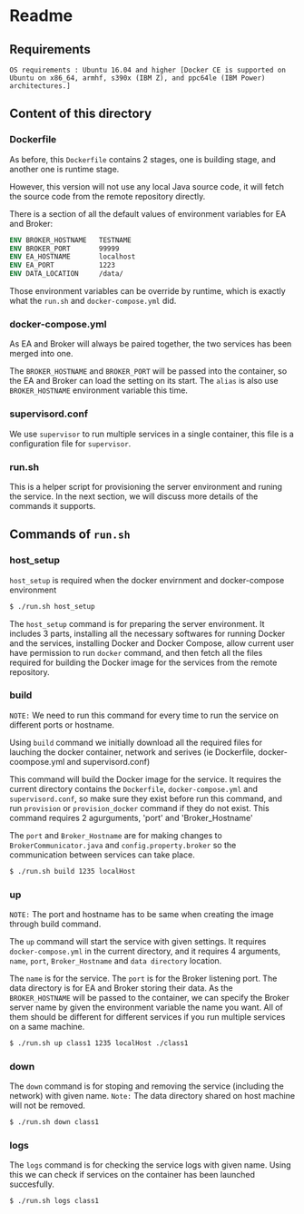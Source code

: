 
# Readme

## Requirements
	OS requirements : Ubuntu 16.04 and higher [Docker CE is supported on Ubuntu on x86_64, armhf, s390x (IBM Z), and ppc64le (IBM Power) architectures.]

## Content of this directory

### Dockerfile

As before, this `Dockerfile` contains 2 stages, one is building stage, and another one is runtime stage.

However, this version will not use any local Java source code, it will fetch the source code from the remote repository directly.

There is a section of all the default values of environment variables for EA and Broker:

```Dockerfile
ENV BROKER_HOSTNAME   TESTNAME
ENV BROKER_PORT       99999
ENV EA_HOSTNAME       localhost
ENV EA_PORT           1223
ENV DATA_LOCATION     /data/
```

Those environment variables can be override by runtime, which is exactly what the `run.sh` and `docker-compose.yml` did.

### docker-compose.yml

As EA and Broker will always be paired together, the two services has been merged into one.

The `BROKER_HOSTNAME` and `BROKER_PORT` will be passed into the container, so the EA and Broker can load the setting on its start. The `alias` is also use `BROKER_HOSTNAME` environment variable this time.

### supervisord.conf

We use `supervisor` to run multiple services in a single container, this file is a configuration file for `supervisor`.

### run.sh

This is a helper script for provisioning the server environment and runing the service. In the next section, we will discuss more details of the commands it supports.

## Commands of `run.sh`

### host_setup
`host_setup` is required when the docker envirnment and docker-compose environment 

```bash
$ ./run.sh host_setup
```

The `host_setup` command is for preparing the server environment. It includes 3 parts, installing all the necessary softwares for running Docker and the services, installing Docker and Docker Compose, allow current user have permission to run `docker` command, and then fetch all the files required for building the Docker image for the services from the remote repository.

### build
`NOTE:` We need to run this command for every time to run the service on different ports or hostname.

Using `build` command we initially download all the required files for lauching the docker container, network and serives (ie Dockerfile, docker-coompose.yml and supervisord.conf)

This command will build the Docker image for the service. It requires the current directory contains the `Dockerfile`, `docker-compose.yml` and `supervisord.conf`, so make sure they exist before run this command, and run `provision` or `provision_docker` command if they do not exist. This command requires 2 agurguments, 'port' and 'Broker_Hostname'


The `port` and `Broker_Hostname` are for making changes to `BrokerCommunicator.java` and `config.property.broker` so the communication between services can take place.

```bash
$ ./run.sh build 1235 localHost
```

### up
`NOTE:` The port and hostname has to be same when creating the image through build command. 

The `up` command will start the service with given settings. It requires `docker-compose.yml` in the current directory, and it requires 4 arguments, `name`, `port`, `Broker_Hostname` and `data directory` location.

The `name` is for the service. The `port` is for the Broker listening port. The data directory is for EA and Broker storing their data. As the `BROKER_HOSTNAME` will be passed to the container, we can specify the Broker server name by given the environment variable the name you want. All of them should be different for different services if you run multiple services on a same machine.

```bash
$ ./run.sh up class1 1235 localHost ./class1
```

### down

The `down` command is for stoping and removing the service (including the network) with given name. 
`Note:` The data directory shared on host machine will not be removed.

```bash
$ ./run.sh down class1
```

### logs

The `logs` command is for checking the service logs with given name. Using this we can check if services on the container has been launched succesfully.

```bash
$ ./run.sh logs class1
```
